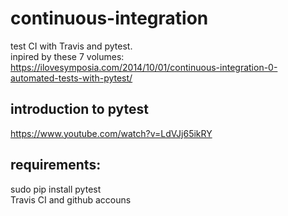 # continuous-integration
test CI with Travis and pytest.  
inpired by these 7 volumes: https://ilovesymposia.com/2014/10/01/continuous-integration-0-automated-tests-with-pytest/    

## introduction to pytest
https://www.youtube.com/watch?v=LdVJj65ikRY 

## requirements:  
sudo pip install pytest     
Travis CI and github accouns    



